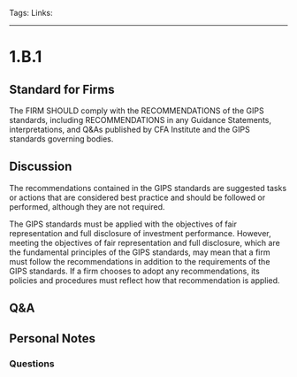Tags:
Links: 
___
# 1.B.1
## Standard for Firms
The FIRM SHOULD comply with the RECOMMENDATIONS of the GIPS standards, including RECOMMENDATIONS in any Guidance Statements, interpretations, and Q&As published by CFA Institute and the GIPS standards governing bodies.
## Discussion
The recommendations contained in the GIPS standards are suggested tasks or actions that are considered best practice and should be followed or performed, although they are not required.

The GIPS standards must be applied with the objectives of fair representation and full disclosure of investment performance. However, meeting the objectives of fair representation and full disclosure, which are the fundamental principles of the GIPS standards, may mean that a firm must follow the recommendations in addition to the requirements of the GIPS standards. If a firm chooses to adopt any recommendations, its policies and procedures must reflect how that recommendation is applied.
## Q&A

## Personal Notes

### Questions
